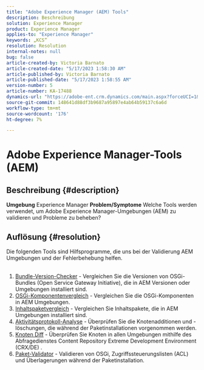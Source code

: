 ```yaml
---
title: "Adobe Experience Manager (AEM) Tools"
description: Beschreibung
solution: Experience Manager
product: Experience Manager
applies-to: "Experience Manager"
keywords: „KCS“
resolution: Resolution
internal-notes: null
bug: false
article-created-by: Victoria Barnato
article-created-date: "5/17/2023 1:58:30 AM"
article-published-by: Victoria Barnato
article-published-date: "5/17/2023 1:58:55 AM"
version-number: 5
article-number: KA-17488
dynamics-url: "https://adobe-ent.crm.dynamics.com/main.aspx?forceUCI=1&pagetype=entityrecord&etn=knowledgearticle&id=bbccb34e-56f4-ed11-8848-6045bd006ce9"
source-git-commit: 148641d88df3b9687a95897e4ab64b59137c6a6d
workflow-type: tm+mt
source-wordcount: '176'
ht-degree: 7%

---
```


# Adobe Experience Manager-Tools (AEM)

## Beschreibung {#description}

<b>Umgebung</b>
Experience Manager
<b>Problem/Symptome</b>
Welche Tools werden verwendet, um Adobe Experience Manager-Umgebungen (AEM) zu validieren und Probleme zu beheben?


## Auflösung {#resolution}

Die folgenden Tools sind Hilfsprogramme, die uns bei der Validierung AEM Umgebungen und der Fehlerbehebung helfen.<br><br>
1. [Bundle-Version-Checker](https://experienceleague.adobe.com/docs/experience-cloud-kcs/kbarticles/KA-17501.html?lang=de) - Vergleichen Sie die Versionen von OSGi-Bundles (Open Service Gateway Initiative), die in AEM Versionen oder Umgebungen installiert sind.
2. [OSGi-Komponentenvergleich](https://helpx.adobe.com/experience-manager/kb/tools/osgi-component-diff.html) - Vergleichen Sie die OSGi-Komponenten in AEM Umgebungen.
3. [Inhaltspaketvergleich](https://helpx.adobe.com/experience-manager/kb/tools/content-package-comparator.html) - Vergleichen Sie Inhaltspakete, die in AEM Umgebungen installiert sind.
4. [Aktivitätsprotokoll-Analyse](https://helpx.adobe.com/experience-manager/kb/tools/activity-log-analyzer.html) - Überprüfen Sie die Knotenadditionen und -löschungen, die während der Paketinstallationen vorgenommen werden.
5. [Knoten Diff](https://helpx.adobe.com/experience-manager/kb/tools/aem-node-diff.html) - Überprüfen Sie Knoten in allen Umgebungen mithilfe des Abfragedienstes Content Repository Extreme Development Environment (CRX/DE) .
6. [Paket-Validator](https://helpx.adobe.com/experience-manager/6-4/sites/administering/using/package-manager.html#ValidatingPackages) - Validieren von OSGi, Zugriffssteuerungslisten (ACL) und Überlagerungen während der Paketinstallation.

